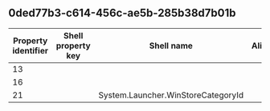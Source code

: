 ## 0ded77b3-c614-456c-ae5b-285b38d7b01b

Property identifier | Shell property key | Shell name | Alias
--- | --- | --- | ---
13 |  |  | 
16 |  |  | 
21 |  | System.Launcher.WinStoreCategoryId | 

